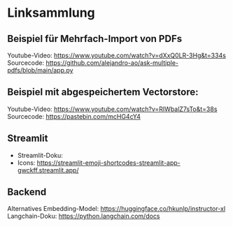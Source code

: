 # Linksammlung

## Beispiel für Mehrfach-Import von PDFs
Youtube-Video: https://www.youtube.com/watch?v=dXxQ0LR-3Hg&t=334s 
Sourcecode: https://github.com/alejandro-ao/ask-multiple-pdfs/blob/main/app.py
## Beispiel mit abgespeichertem Vectorstore: 
Youtube-Video: https://www.youtube.com/watch?v=RIWbalZ7sTo&t=38s
Sourcecode: https://pastebin.com/mcHG4cY4

## Streamlit
* Streamlit-Doku: 
* Icons: https://streamlit-emoji-shortcodes-streamlit-app-gwckff.streamlit.app/

## Backend

Alternatives Embedding-Model: https://huggingface.co/hkunlp/instructor-xl
Langchain-Doku: https://python.langchain.com/docs
